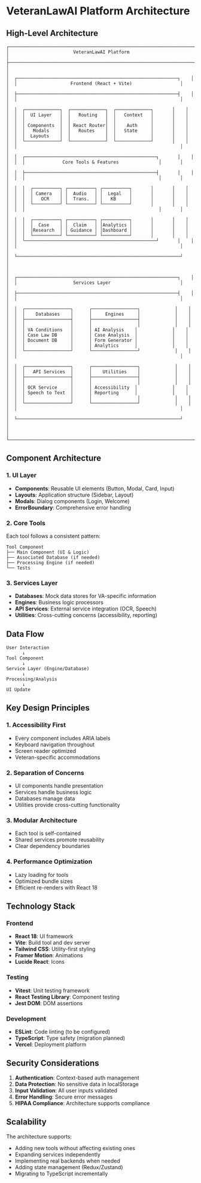 # VeteranLawAI Platform Architecture

## High-Level Architecture

```
┌─────────────────────────────────────────────────────────────────────┐
│                        VeteranLawAI Platform                         │
├─────────────────────────────────────────────────────────────────────┤
│                                                                      │
│  ┌────────────────────────────────────────────────────────────┐    │
│  │                    Frontend (React + Vite)                  │    │
│  ├────────────────────────────────────────────────────────────┤    │
│  │                                                             │    │
│  │  ┌─────────────┐  ┌─────────────┐  ┌─────────────┐       │    │
│  │  │  UI Layer   │  │   Routing   │  │   Context   │       │    │
│  │  │             │  │             │  │             │       │    │
│  │  │ Components  │  │ React Router│  │    Auth     │       │    │
│  │  │   Modals    │  │   Routes    │  │   State     │       │    │
│  │  │  Layouts    │  │             │  │             │       │    │
│  │  └─────────────┘  └─────────────┘  └─────────────┘       │    │
│  │                                                             │    │
│  │  ┌─────────────────────────────────────────────────┐       │    │
│  │  │              Core Tools & Features               │       │    │
│  │  ├─────────────────────────────────────────────────┤       │    │
│  │  │                                                  │       │    │
│  │  │  ┌──────────┐ ┌──────────┐ ┌──────────┐       │       │    │
│  │  │  │ Camera   │ │  Audio   │ │  Legal   │       │       │    │
│  │  │  │   OCR    │ │  Trans.  │ │   KB     │       │       │    │
│  │  │  └──────────┘ └──────────┘ └──────────┘       │       │    │
│  │  │                                                  │       │    │
│  │  │  ┌──────────┐ ┌──────────┐ ┌──────────┐       │       │    │
│  │  │  │  Case    │ │  Claim   │ │Analytics │       │       │    │
│  │  │  │Research  │ │ Guidance │ │Dashboard │       │       │    │
│  │  │  └──────────┘ └──────────┘ └──────────┘       │       │    │
│  │  └─────────────────────────────────────────────────┘       │    │
│  │                                                             │    │
│  └─────────────────────────────────────────────────────────────┘    │
│                                                                      │
│  ┌────────────────────────────────────────────────────────────┐    │
│  │                     Services Layer                          │    │
│  ├────────────────────────────────────────────────────────────┤    │
│  │                                                             │    │
│  │  ┌─────────────────┐      ┌─────────────────┐             │    │
│  │  │    Databases    │      │     Engines     │             │    │
│  │  ├─────────────────┤      ├─────────────────┤             │    │
│  │  │                 │      │                 │             │    │
│  │  │ VA Conditions   │      │ AI Analysis    │             │    │
│  │  │ Case Law DB     │      │ Case Analysis  │             │    │
│  │  │ Document DB     │      │ Form Generator │             │    │
│  │  │                 │      │ Analytics      │             │    │
│  │  └─────────────────┘      └─────────────────┘             │    │
│  │                                                             │    │
│  │  ┌─────────────────┐      ┌─────────────────┐             │    │
│  │  │   API Services  │      │    Utilities    │             │    │
│  │  ├─────────────────┤      ├─────────────────┤             │    │
│  │  │                 │      │                 │             │    │
│  │  │ OCR Service     │      │ Accessibility  │             │    │
│  │  │ Speech to Text  │      │ Reporting      │             │    │
│  │  │                 │      │                 │             │    │
│  │  └─────────────────┘      └─────────────────┘             │    │
│  │                                                             │    │
│  └─────────────────────────────────────────────────────────────┘    │
│                                                                      │
└─────────────────────────────────────────────────────────────────────┘
```

## Component Architecture

### 1. UI Layer
- **Components**: Reusable UI elements (Button, Modal, Card, Input)
- **Layouts**: Application structure (Sidebar, Layout)
- **Modals**: Dialog components (Login, Welcome)
- **ErrorBoundary**: Comprehensive error handling

### 2. Core Tools
Each tool follows a consistent pattern:
```
Tool Component
├── Main Component (UI & Logic)
├── Associated Database (if needed)
├── Processing Engine (if needed)
└── Tests
```

### 3. Services Layer
- **Databases**: Mock data stores for VA-specific information
- **Engines**: Business logic processors
- **API Services**: External service integration (OCR, Speech)
- **Utilities**: Cross-cutting concerns (accessibility, reporting)

## Data Flow

```
User Interaction
      ↓
Tool Component
      ↓
Service Layer (Engine/Database)
      ↓
Processing/Analysis
      ↓
UI Update
```

## Key Design Principles

### 1. Accessibility First
- Every component includes ARIA labels
- Keyboard navigation throughout
- Screen reader optimized
- Veteran-specific accommodations

### 2. Separation of Concerns
- UI components handle presentation
- Services handle business logic
- Databases manage data
- Utilities provide cross-cutting functionality

### 3. Modular Architecture
- Each tool is self-contained
- Shared services promote reusability
- Clear dependency boundaries

### 4. Performance Optimization
- Lazy loading for tools
- Optimized bundle sizes
- Efficient re-renders with React 18

## Technology Stack

### Frontend
- **React 18**: UI framework
- **Vite**: Build tool and dev server
- **Tailwind CSS**: Utility-first styling
- **Framer Motion**: Animations
- **Lucide React**: Icons

### Testing
- **Vitest**: Unit testing framework
- **React Testing Library**: Component testing
- **Jest DOM**: DOM assertions

### Development
- **ESLint**: Code linting (to be configured)
- **TypeScript**: Type safety (migration planned)
- **Vercel**: Deployment platform

## Security Considerations

1. **Authentication**: Context-based auth management
2. **Data Protection**: No sensitive data in localStorage
3. **Input Validation**: All user inputs validated
4. **Error Handling**: Secure error messages
5. **HIPAA Compliance**: Architecture supports compliance

## Scalability

The architecture supports:
- Adding new tools without affecting existing ones
- Expanding services independently
- Implementing real backends when needed
- Adding state management (Redux/Zustand)
- Migrating to TypeScript incrementally